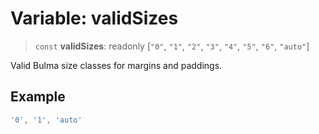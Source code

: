 # Variable: validSizes

> `const` **validSizes**: readonly \[`"0"`, `"1"`, `"2"`, `"3"`, `"4"`, `"5"`, `"6"`, `"auto"`\]

Valid Bulma size classes for margins and paddings.

## Example

```ts
'0', '1', 'auto'
```
